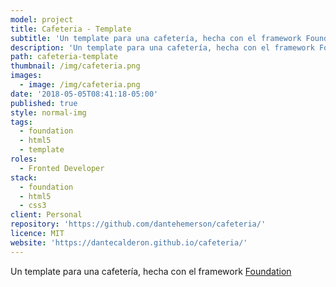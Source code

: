 ```yaml
---
model: project
title: Cafeteria - Template
subtitle: 'Un template para una cafetería, hecha con el framework Foundation.'
description: 'Un template para una cafetería, hecha con el framework Foundation'
path: cafeteria-template
thumbnail: /img/cafeteria.png
images:
  - image: /img/cafeteria.png
date: '2018-05-05T08:41:18-05:00'
published: true
style: normal-img
tags:
  - foundation
  - html5
  - template
roles:
  - Fronted Developer
stack:
  - foundation
  - html5
  - css3
client: Personal
repository: 'https://github.com/dantehemerson/cafeteria/'
licence: MIT
website: 'https://dantecalderon.github.io/cafeteria/'
---
```

Un template para una cafetería, hecha con el framework [Foundation](https://foundation.zurb.com/)
